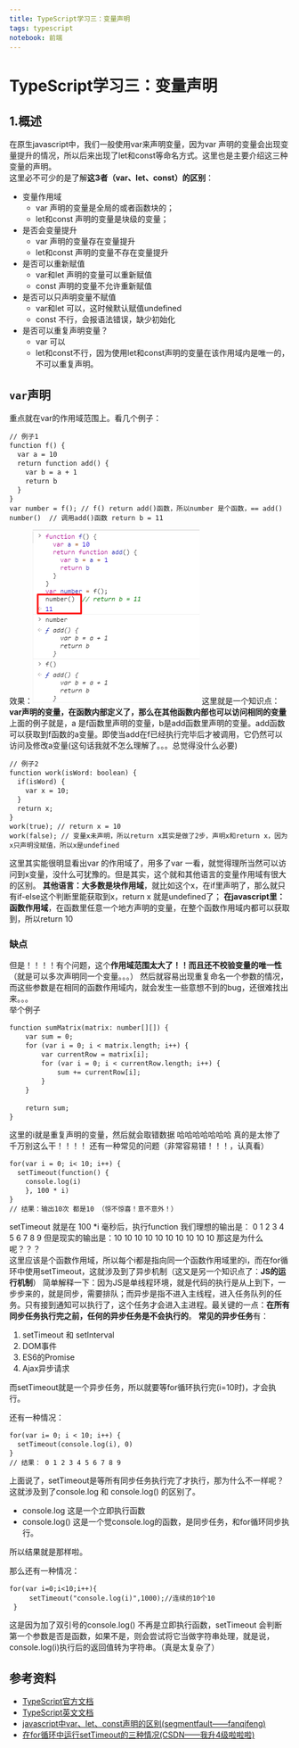 ```yaml
---
title: TypeScript学习三：变量声明
tags: typescript
notebook: 前端
---
```

# TypeScript学习三：变量声明
## 1.概述
在原生javascript中，我们一般使用var来声明变量，因为var 声明的变量会出现变量提升的情况，所以后来出现了let和const等命名方式。这里也是主要介绍这三种变量的声明。  
这里必不可少的是了解**这3者（var、let、const）的区别**：
- 变量作用域
  - var 声明的变量是全局的或者函数块的；
  - let和const 声明的变量是块级的变量；
- 是否会变量提升
  - var 声明的变量存在变量提升
  - let和const 声明的变量不存在变量提升
- 是否可以重新赋值
  - var和let 声明的变量可以重新赋值
  - const 声明的变量不允许重新赋值
- 是否可以只声明变量不赋值
  - var和let 可以，这时候默认赋值undefined
  - const 不行，会报语法错误，缺少初始化
- 是否可以重复声明变量？
  - var 可以
  - let和const不行，因为使用let和const声明的变量在该作用域内是唯一的，不可以重复声明。
## `var`声明
重点就在var的作用域范围上。看几个例子：
```
// 例子1
function f() {
  var a = 10
  return function add() {
    var b = a + 1
    return b
  }
}
var number = f(); // f() return add()函数，所以number 是个函数，== add()
number()  // 调用add()函数 return b = 11
```
效果：![](https://raw.githubusercontent.com/heihuahe/myGallery/master/noteImage/20191105162222.png) 
这里就是一个知识点：**var声明的变量，在函数内部定义了，那么在其他函数内部也可以访问相同的变量**
上面的例子就是，a 是f函数里声明的变量，b是add函数里声明的变量。add函数可以获取到f函数的a变量。即使当add在f已经执行完毕后才被调用，它仍然可以访问及修改a变量(这句话我就不怎么理解了。。。总觉得没什么必要)

```
// 例子2
function work(isWord: boolean) {
  if(isWord) {
    var x = 10;
  }
  return x;
}
work(true); // return x = 10
work(false); // 变量x未声明，所以return x其实是做了2步，声明x和return x，因为x只声明没赋值，所以x是undefined
```
这里其实能很明显看出var 的作用域了，用多了var 一看，就觉得理所当然可以访问到x变量，没什么可犹豫的。但是其实，这个就和其他语言的变量作用域有很大的区别。
**其他语言：大多数是块作用域**，就比如这个x，在if里声明了，那么就只有if-else这个判断里能获取到x，return x 就是undefined了；
**在javascript里：函数作用域**，在函数里任意一个地方声明的变量，在整个函数作用域内都可以获取到，所以return 10
### 缺点
但是！！！！有个问题，这个**作用域范围太大了！！而且还不校验变量的唯一性**（就是可以多次声明同一个变量。。。）
然后就容易出现重复命名一个参数的情况，而这些参数是在相同的函数作用域内，就会发生一些意想不到的bug，还很难找出来。。。   
举个例子   
```
function sumMatrix(matrix: number[][]) {
    var sum = 0;
    for (var i = 0; i < matrix.length; i++) {
        var currentRow = matrix[i];
        for (var i = 0; i < currentRow.length; i++) {
            sum += currentRow[i];
        }
    }

    return sum;
}
```
这里的i就是重复声明的变量，然后就会取错数据 哈哈哈哈哈哈哈  真的是太惨了
千万别这么干！！！！
还有一种常见的问题（非常容易错！！！，认真看）
```
for(var i = 0; i< 10; i++) {
  setTimeout(function() {
    console.log(i)
    }, 100 * i)
}
// 结果：输出10次 都是10 （惊不惊喜！意不意外！）
```
setTimeout 就是在 100 *i 毫秒后，执行function
我们理想的输出是： 0 1 2 3 4 5 6 7 8 9 
但是现实的输出是：10 10 10 10 10 10 10 10 10 10
那这是为什么呢？？？  
这里应该是个函数作用域，所以每个i都是指向同一个函数作用域里的i，而在for循环中使用setTimeout，这就涉及到了异步机制（这又是另一个知识点了：**JS的运行机制**）
简单解释一下：因为JS是单线程环境，就是代码的执行是从上到下，一步步来的，就是同步，需要排队；而异步是指不进入主线程，进入任务队列的任务。只有接到通知可以执行了，这个任务才会进入主进程。最关键的一点：**在所有同步任务执行完之前，任何的异步任务是不会执行的**。
**常见的异步任务**有：
1. setTimeout 和 setInterval
2. DOM事件
3. ES6的Promise
4. Ajax异步请求

而setTimeout就是一个异步任务，所以就要等for循环执行完(i=10时)，才会执行。

还有一种情况：
```
for(var i= 0; i < 10; i++) {
  setTimeout(console.log(i), 0)
}
// 结果： 0 1 2 3 4 5 6 7 8 9
```
上面说了，setTimeout是等所有同步任务执行完了才执行，那为什么不一样呢？
这就涉及到了console.log 和 console.log() 的区别了。
- console.log 这是一个立即执行函数
- console.log() 这是一个觉console.log的函数，是同步任务，和for循环同步执行。

所以结果就是那样啦。

那么还有一种情况：
```
for(var i=0;i<10;i++){
     setTimeout("console.log(i)",1000);//连续的10个10
 }
```
这是因为加了双引号的console.log() 不再是立即执行函数，setTimeout 会判断第一个参数是否是函数，如果不是，则会尝试将它当做字符串处理，就是说，console.log(i)执行后的返回值转为字符串。（真是太复杂了）


## 参考资料
- [TypeScript官方文档](https://www.tslang.cn/docs/handbook/variable-declarations.html)
- [TypeScript英文文档](https://github.com/Microsoft/TypeScript/blob/master/doc/spec.md)
- [javascript中var、let、const声明的区别(segmentfault——fanqifeng)](https://segmentfault.com/a/1190000012221834)
- [在for循环中运行setTimeout的三种情况(CSDN——我升4级啦啦啦)](https://blog.csdn.net/Febby_/article/details/94763441)

